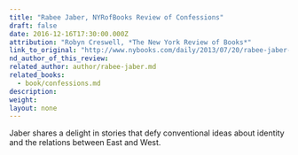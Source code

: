```yaml
---
title: "Rabee Jaber, NYRofBooks Review of Confessions"
draft: false
date: 2016-12-16T17:30:00.000Z
attribution: "Robyn Creswell, *The New York Review of Books*"
link_to_original: "http://www.nybooks.com/daily/2013/07/20/rabee-jaber-chasing-beiruts-ghosts/"
nd_author_of_this_review:
related_author: author/rabee-jaber.md
related_books:
  - book/confessions.md
description:
weight:
layout: none
---
```

Jaber shares a delight in stories that defy conventional ideas about identity and the relations between East and West.

